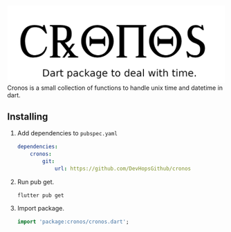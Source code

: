 ![banner](https://raw.githubusercontent.com/DevHopsGithub/cronos/master/readme_assets/banner.png)
Cronos is a small collection of functions to handle unix time and datetime in dart.

## Installing

1.  Add dependencies to `pubspec.yaml`

    ```yaml
    dependencies:
        cronos:
            git:
                url: https://github.com/DevHopsGithub/cronos
    ```

2.  Run pub get.

    ```shell
    flutter pub get
    ```

3.  Import package.

    ```dart
    import 'package:cronos/cronos.dart';
    ```
